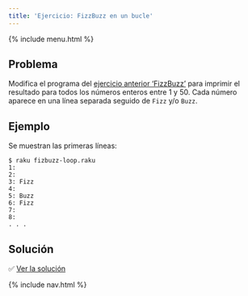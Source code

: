 ```yaml
---
title: 'Ejercicio: FizzBuzz en un bucle'
---
```


{% include menu.html %}

## Problema

Modifica el programa del [ejercicio anterior ‘FizzBuzz’](/es/essentials/conditional-checks/exercises/fizz-buzz) para imprimir el resultado para todos los números enteros entre 1 y 50. Cada número aparece en una línea separada seguido de `Fizz` y/o `Buzz`.

## Ejemplo

Se muestran las primeras líneas:

```console
$ raku fizbuzz-loop.raku
1: 
2: 
3: Fizz
4: 
5: Buzz
6: Fizz
7: 
8: 
. . .
```

## Solución

✅ [Ver la solución](solution)

{% include nav.html %}